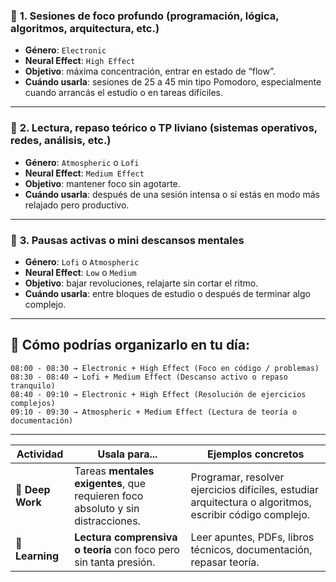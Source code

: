 ### 🧠 **1. Sesiones de foco profundo (programación, lógica, algoritmos, arquitectura, etc.)**

- **Género**: `Electronic`
- **Neural Effect**: `High Effect`
- **Objetivo**: máxima concentración, entrar en estado de “flow”.
- **Cuándo usarla**: sesiones de 25 a 45 min tipo Pomodoro, especialmente cuando arrancás el estudio o en tareas difíciles.

---

### 📖 **2. Lectura, repaso teórico o TP liviano (sistemas operativos, redes, análisis, etc.)**

- **Género**: `Atmospheric` o `Lofi`
- **Neural Effect**: `Medium Effect`
- **Objetivo**: mantener foco sin agotarte.
- **Cuándo usarla**: después de una sesión intensa o si estás en modo más relajado pero productivo.

---

### 🧘 **3. Pausas activas o mini descansos mentales**

- **Género**: `Lofi` o `Atmospheric`
- **Neural Effect**: `Low` o `Medium`
- **Objetivo**: bajar revoluciones, relajarte sin cortar el ritmo.
- **Cuándo usarla**: entre bloques de estudio o después de terminar algo complejo.

---

## 🔄 Cómo podrías organizarlo en tu día:

```Plain
08:00 - 08:30 → Electronic + High Effect (Foco en código / problemas)
08:30 - 08:40 → Lofi + Medium Effect (Descanso activo o repaso tranquilo)
08:40 - 09:10 → Electronic + High Effect (Resolución de ejercicios complejos)
09:10 - 09:30 → Atmospheric + Medium Effect (Lectura de teoría o documentación)
```

---

|Actividad|Usala para...|Ejemplos concretos|
|---|---|---|
|**🧠 Deep Work**|Tareas **mentales exigentes**, que requieren foco absoluto y sin distracciones.|Programar, resolver ejercicios difíciles, estudiar arquitectura o algoritmos, escribir código complejo.|
|**📖 Learning**|**Lectura comprensiva o teoría** con foco pero sin tanta presión.|Leer apuntes, PDFs, libros técnicos, documentación, repasar teoría.|